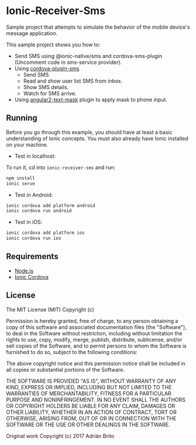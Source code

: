 # Ionic-Receiver-Sms

Sample project that attempts to simulate the behavior of the mobile device's message application.

This sample project shows you how to:

* Send SMS using @ionic-native/sms and cordova-sms-plugin (Uncomment code in sms-service provider).
* Using [cordova-plugin-sms](https://github.com/floatinghotpot/cordova-plugin-sms)
    * Send SMS.
    * Read and show user list SMS from inbox.
    * Show SMS details.
    * Watch for SMS arrive.
* Using [angular2-text-mask](https://github.com/text-mask/text-mask/tree/master/angular2) plugin to apply mask to phone input.

## Running

Before you go through this example, you should have at least a basic understanding of Ionic concepts. You must also already have Ionic installed on your machine.

* Test in localhost:

To run it, cd into `ionic-receiver-sms` and run:

```bash
npm install
ionic serve
```

* Test in Android: 

```bash
ionic cordova add platform android
ionic cordova run android
```

* Test in iOS: 

```bash
ionic cordova add platform ios
ionic cordova run ios
```

## Requirements

* [Node.js](http://nodejs.org/)
* [Ionic Cordova](https://ionicframework.com/docs/intro/installation/)

## License
   
The MIT License (MIT) Copyright (c)

Permission is hereby granted, free of charge, to any person obtaining a copy of this software and associated documentation files (the "Software"), to deal in the Software without restriction, including without limitation the rights to use, copy, modify, merge, publish, distribute, sublicense, and/or sell copies of the Software, and to permit persons to whom the Software is furnished to do so, subject to the following conditions:

The above copyright notice and this permission notice shall be included in all copies or substantial portions of the Software.

THE SOFTWARE IS PROVIDED "AS IS", WITHOUT WARRANTY OF ANY KIND, EXPRESS OR IMPLIED, INCLUDING BUT NOT LIMITED TO THE WARRANTIES OF MERCHANTABILITY, FITNESS FOR A PARTICULAR PURPOSE AND NONINFRINGEMENT. IN NO EVENT SHALL THE AUTHORS OR COPYRIGHT HOLDERS BE LIABLE FOR ANY CLAIM, DAMAGES OR OTHER LIABILITY, WHETHER IN AN ACTION OF CONTRACT, TORT OR OTHERWISE, ARISING FROM, OUT OF OR IN CONNECTION WITH THE SOFTWARE OR THE USE OR OTHER DEALINGS IN THE SOFTWARE.
   
Original work Copyright (c) 2017 Adrián Brito


